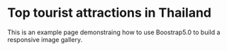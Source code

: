 Top tourist attractions in Thailand 
=========================================
This is an example page demonstraing how to use Boostrap5.0 to build a responsive image gallery.